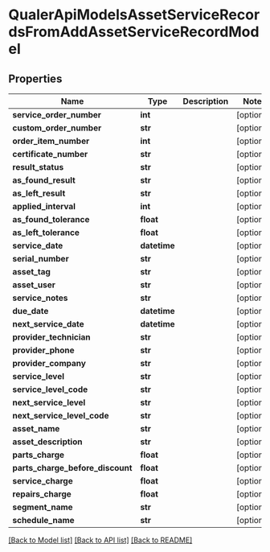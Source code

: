# QualerApiModelsAssetServiceRecordsFromAddAssetServiceRecordModel

## Properties
Name | Type | Description | Notes
------------ | ------------- | ------------- | -------------
**service_order_number** | **int** |  | [optional] 
**custom_order_number** | **str** |  | [optional] 
**order_item_number** | **int** |  | [optional] 
**certificate_number** | **str** |  | [optional] 
**result_status** | **str** |  | [optional] 
**as_found_result** | **str** |  | [optional] 
**as_left_result** | **str** |  | [optional] 
**applied_interval** | **int** |  | [optional] 
**as_found_tolerance** | **float** |  | [optional] 
**as_left_tolerance** | **float** |  | [optional] 
**service_date** | **datetime** |  | [optional] 
**serial_number** | **str** |  | [optional] 
**asset_tag** | **str** |  | [optional] 
**asset_user** | **str** |  | [optional] 
**service_notes** | **str** |  | [optional] 
**due_date** | **datetime** |  | [optional] 
**next_service_date** | **datetime** |  | [optional] 
**provider_technician** | **str** |  | [optional] 
**provider_phone** | **str** |  | [optional] 
**provider_company** | **str** |  | [optional] 
**service_level** | **str** |  | [optional] 
**service_level_code** | **str** |  | [optional] 
**next_service_level** | **str** |  | [optional] 
**next_service_level_code** | **str** |  | [optional] 
**asset_name** | **str** |  | [optional] 
**asset_description** | **str** |  | [optional] 
**parts_charge** | **float** |  | [optional] 
**parts_charge_before_discount** | **float** |  | [optional] 
**service_charge** | **float** |  | [optional] 
**repairs_charge** | **float** |  | [optional] 
**segment_name** | **str** |  | [optional] 
**schedule_name** | **str** |  | [optional] 

[[Back to Model list]](../README.md#documentation-for-models) [[Back to API list]](../README.md#documentation-for-api-endpoints) [[Back to README]](../README.md)


